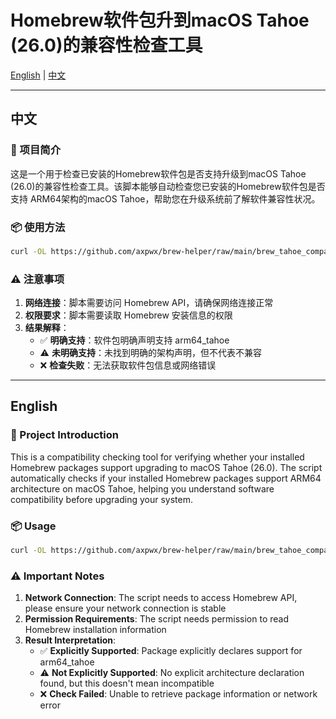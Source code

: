 # Homebrew软件包升到macOS Tahoe (26.0)的兼容性检查工具

[English](#english) | [中文](#中文)

---

## 中文

### 📖 项目简介

这是一个用于检查已安装的Homebrew软件包是否支持升级到macOS Tahoe (26.0)的兼容性检查工具。该脚本能够自动检查您已安装的Homebrew软件包是否支持 ARM64架构的macOS Tahoe，帮助您在升级系统前了解软件兼容性状况。

### 📦 使用方法

```bash
curl -OL https://github.com/axpwx/brew-helper/raw/main/brew_tahoe_compat_check.sh && chmod +x brew_tahoe_compat_check.sh && ./brew_tahoe_compat_check.sh
```

### ⚠️ 注意事项

1. **网络连接**：脚本需要访问 Homebrew API，请确保网络连接正常
2. **权限要求**：脚本需要读取 Homebrew 安装信息的权限
3. **结果解释**：
   - ✅ **明确支持**：软件包明确声明支持 arm64_tahoe
   - ⚠️ **未明确支持**：未找到明确的架构声明，但不代表不兼容
   - ❌ **检查失败**：无法获取软件包信息或网络错误

---

## English

### 📖 Project Introduction

This is a compatibility checking tool for verifying whether your installed Homebrew packages support upgrading to macOS Tahoe (26.0). The script automatically checks if your installed Homebrew packages support ARM64 architecture on macOS Tahoe, helping you understand software compatibility before upgrading your system.

### 📦 Usage

```bash
curl -OL https://github.com/axpwx/brew-helper/raw/main/brew_tahoe_compat_check.sh && chmod +x brew_tahoe_compat_check.sh && ./brew_tahoe_compat_check.sh
```

### ⚠️ Important Notes

1. **Network Connection**: The script needs to access Homebrew API, please ensure your network connection is stable
2. **Permission Requirements**: The script needs permission to read Homebrew installation information
3. **Result Interpretation**:
   - ✅ **Explicitly Supported**: Package explicitly declares support for arm64_tahoe
   - ⚠️ **Not Explicitly Supported**: No explicit architecture declaration found, but this doesn't mean incompatible
   - ❌ **Check Failed**: Unable to retrieve package information or network error
